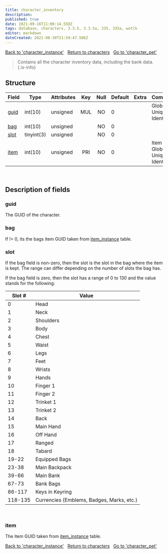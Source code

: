 ```yaml
---
title: character_inventory
description: 
published: true
date: 2021-09-16T11:08:14.558Z
tags: database, characters, 3.3.5, 3.3.5a, 335, 335a, wotlk
editor: markdown
dateCreated: 2021-08-30T21:59:47.506Z
---
```


<a href="https://trinitycore.info/en/database/335/characters/character_instance" class="mt-5 v-btn v-btn--depressed v-btn--flat v-btn--outlined theme--light v-size--default darkblue--text text--lighten-3"><span class="v-btn__content"><i aria-hidden="true" class="v-icon notranslate v-icon--left mdi mdi-arrow-left theme--light"></i><span>Back to 'character_instance'</span></span></a>&nbsp;&nbsp;&nbsp;<a href="https://trinitycore.info/en/database/335/characters/home" class="mt-5 v-btn v-btn--depressed v-btn--flat v-btn--outlined theme--light v-size--default darkblue--text text--lighten-3"><span class="v-btn__content"><i aria-hidden="true" class="v-icon notranslate v-icon--left mdi mdi-home-outline theme--light"></i><span>Return to characters</span></span></a>&nbsp;&nbsp;&nbsp;<a href="https://trinitycore.info/en/database/335/characters/character_pet" class="mt-5 v-btn v-btn--depressed v-btn--flat v-btn--outlined theme--light v-size--default darkblue--text text--lighten-3"><span class="v-btn__content"><span>Go to 'character_pet'</span><i aria-hidden="true" class="v-icon notranslate v-icon--right mdi mdi-arrow-right theme--light"></i></span></a>

> Contains all the character inventory data, including the bank data.
{.is-info}


## Structure

| Field | Type | Attributes | Key | Null | Default | Extra | Comment |
| --- | --- | --- | :---: | :---: | --- | --- | --- |
| [guid](#guid) | int(10) | unsigned | MUL | NO | 0 |  | Global Unique Identifier |
| [bag](#bag) | int(10) | unsigned |  | NO | 0 |  |  |
| [slot](#slot) | tinyint(3) | unsigned |  | NO | 0 |  |  |
| [item](#item) | int(10) | unsigned | PRI | NO | 0 |  | Item Global Unique Identifier |
&nbsp;
## Description of fields

### guid
The GUID of the character.
&nbsp;

### bag
If != 0, its the bags item GUID taken from [item_instance](/database/335/characters/item_instance) table.
&nbsp;

### slot
If the bag field is non-zero, then the slot is the slot in the bag where the item is kept. The range can differ depending on the number of slots the bag has.

If the bag field is zero, then the slot has a range of 0 to 130 and the value stands for the following:

Slot # | Value
-- | --
0 | Head
1 | Neck
2 | Shoulders
3 | Body
4 | Chest
5 | Waist
6 | Legs
7 | Feet
8 | Wrists
9 | Hands
10 | Finger 1
11 | Finger 2
12 | Trinket 1
13 | Trinket 2
14 | Back
15 | Main Hand
16 | Off Hand
17 | Ranged
18 | Tabard
19-22 | Equipped Bags
23-38 | Main Backpack
39-66 | Main Bank
67-73 | Bank Bags
86-117 | Keys in Keyring
118-135 | Currencies (Emblems, Badges, Marks, etc.)

&nbsp;

### item
The item GUID taken from [item_instance](/database/335/characters/item_instance) table.
&nbsp;

<a href="https://trinitycore.info/en/database/335/characters/character_instance" class="mt-5 v-btn v-btn--depressed v-btn--flat v-btn--outlined theme--light v-size--default darkblue--text text--lighten-3"><span class="v-btn__content"><i aria-hidden="true" class="v-icon notranslate v-icon--left mdi mdi-arrow-left theme--light"></i><span>Back to 'character_instance'</span></span></a>&nbsp;&nbsp;&nbsp;<a href="https://trinitycore.info/en/database/335/characters/home" class="mt-5 v-btn v-btn--depressed v-btn--flat v-btn--outlined theme--light v-size--default darkblue--text text--lighten-3"><span class="v-btn__content"><i aria-hidden="true" class="v-icon notranslate v-icon--left mdi mdi-home-outline theme--light"></i><span>Return to characters</span></span></a>&nbsp;&nbsp;&nbsp;<a href="https://trinitycore.info/en/database/335/characters/character_pet" class="mt-5 v-btn v-btn--depressed v-btn--flat v-btn--outlined theme--light v-size--default darkblue--text text--lighten-3"><span class="v-btn__content"><span>Go to 'character_pet'</span><i aria-hidden="true" class="v-icon notranslate v-icon--right mdi mdi-arrow-right theme--light"></i></span></a>


